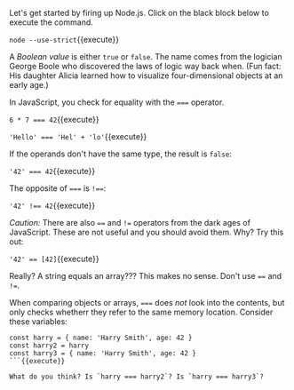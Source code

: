 Let's get started by firing up Node.js. Click on the black block below to execute the command.

`node --use-strict`{{execute}}

A *Boolean value* is either `true` or `false`. The name comes from the logician George Boole who discovered the laws of logic way back when. (Fun fact: His daughter Alicia learned how to visualize four-dimensional objects at an early age.)

In JavaScript, you check for equality with the `===` operator. 

`6 * 7 === 42`{{execute}}

`'Hello' === 'Hel' + 'lo'`{{execute}}

If the operands don't have the same type, the result is `false`:

`'42' === 42`{{execute}}

The opposite of `===` is `!==`:

`'42' !== 42`{{execute}}

*Caution:* There are also `==` and `!=` operators from the dark ages of JavaScript. These are not useful and you should avoid them. Why? Try this out:

`'42' == [42]`{{execute}}

Really? A string equals an array??? This makes no sense. Don't use `==` and `!=`.

When comparing objects or arrays, `===` does *not* look into the contents, but only checks whetherr they refer to the same memory location. Consider these variables:

```
const harry = { name: 'Harry Smith', age: 42 }
const harry2 = harry
const harry3 = { name: 'Harry Smith', age: 42 }
```{{execute}}

What do you think? Is `harry === harry2`? Is `harry === harry3`?

